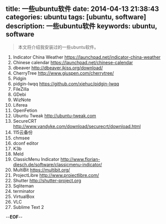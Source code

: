 title: 一些ubuntu软件
date: 2014-04-13 21:38:43
categories: ubuntu
tags: [ubuntu, software]
description: 一些ubuntu软件
keywords: ubuntu, software
---
> 本文将介绍我安装过的一些ubuntu软件。

1. Indicator China Weather https://launchpad.net/indicator-china-weather
2. Chinese calendar https://launchpad.net/chinese-calendar
3. dbeaver http://dbeaver.jkiss.org/download/
4. CherryTree http://www.giuspen.com/cherrytree/
5. Pidgin
6. pidgin-lwqq https://github.com/xiehuc/pidgin-lwqq
7. FileZilla
8. GDebi
9. WizNote
10. Liferea
11. OpenFetion
12. Ubuntu Tweak http://ubuntu-tweak.com
13. SecureCRT http://www.vandyke.com/download/securecrt/download.html
14. 115云备份
15. chmsee
16. dconf editor
17. K3b
18. Meld
19. ClassicMenu Indicator http://www.florian-diesch.de/software/classicmenu-indicator/
20. MultiBit https://multibit.org/
21. ProjectLibre http://www.projectlibre.com/
22. Shutter http://shutter-project.org
23. Sqliteman
24. terminator
25. VirtualBox
26. VLC
27. Sublime Text 2

--**EOF**--




